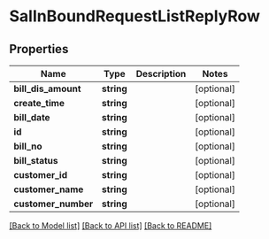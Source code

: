 # SalInBoundRequestListReplyRow

## Properties
Name | Type | Description | Notes
------------ | ------------- | ------------- | -------------
**bill_dis_amount** | **string** |  | [optional] 
**create_time** | **string** |  | [optional] 
**bill_date** | **string** |  | [optional] 
**id** | **string** |  | [optional] 
**bill_no** | **string** |  | [optional] 
**bill_status** | **string** |  | [optional] 
**customer_id** | **string** |  | [optional] 
**customer_name** | **string** |  | [optional] 
**customer_number** | **string** |  | [optional] 

[[Back to Model list]](../README.md#documentation-for-models) [[Back to API list]](../README.md#documentation-for-api-endpoints) [[Back to README]](../README.md)


